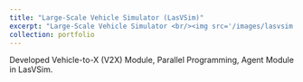 ```yaml
---
title: "Large-Scale Vehicle Simulator (LasVSim)"
excerpt: "Large-Scale Vehicle Simulator <br/><img src='/images/lasvsim.png'>"
collection: portfolio
---
```


Developed Vehicle-to-X (V2X) Module, Parallel Programming, Agent Module in LasVSim. 
